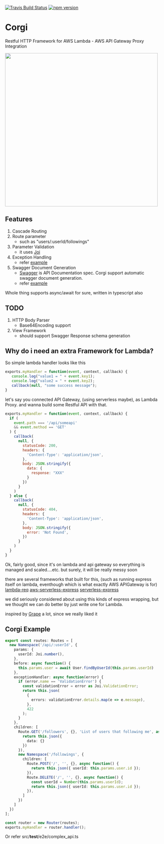 [![Travis Build Status](https://travis-ci.org/balmbees/corgi.svg?branch=master)](https://travis-ci.org/balmbees/corgi)
[![npm version](https://badge.fury.io/js/vingle-corgi.svg)](https://badge.fury.io/js/vingle-corgi)

# Corgi
Restful HTTP Framework for AWS Lambda - AWS API Gateway Proxy Integration

<img width="500px" height="auto" src="https://scontent-hkg3-1.cdninstagram.com/t51.2885-15/e35/13735891_1160668067329731_1019397372_n.jpg" />

## Features
1. Cascade Routing
2. Route parameter  
    - such as "users/:userId/followings"
3. Parameter Validation  
    - it uses [Joi](https://github.com/hapijs/joi)
4. Exception Handling  
    - refer [example](src/__test__/e2e/complex_api.ts)
5. Swagger Document Generation  
    - [Swagger](http://swagger.io/) is API Documentation spec. Corgi support automatic swagger document generation. 
    - refer [example](src/__test__/swagger_spec.ts) 

Whole thing supports async/await for sure, written in typescript also

## TODO
1. HTTP Body Parser 
    - Base64Encoding support
2. View Framework
    - should support Swagger Response schema generation 

## Why do i need an extra Framework for Lambda?

So simple lambda handler looks like this 

```js
exports.myHandler = function(event, context, callback) {
   console.log("value1 = " + event.key1);
   console.log("value2 = " + event.key2);
   callback(null, "some success message");
}
```

let's say you connected API Gateway, (using serverless maybe), 
as Lambda Proxy. and wanna build some Restful API with that. 

```js
exports.myHandler = function(event, context, callback) {
  if (
    event.path === '/api/someapi'
    && event.method == 'GET'
  ) {
    callback(
      null, {
        statusCode: 200,
        headers: {
          'Content-Type': 'application/json',
        },
        body: JSON.stringify({
          data: {
            response: "XXX"
          }
        })
      }
    )
  } else {
    callback(
      null, {
        statusCode: 404,
        headers: {
          'Content-Type': 'application/json',
        },
        body: JSON.stringify({
          error: 'Not Found',
        })
      }
    )
  }
}
```

Ok, fairly good, since it's on lambda and api gateway so everything is managed and scaled....etc. 
but surely, it will be really messy soon 

there are several frameworks that built for this, 
(such as running express itself on lambda, eventhough which is what exactly AWS APIGateway is for) 
[lambda-req](https://www.npmjs.com/package/lambda-req) 
[aws-serverless-express](https://github.com/awslabs/aws-serverless-express) 
[serverless-express](https://claudiajs.com/tutorials/serverless-express.html) 

we did seriously considered about using this kinds of express wrapping, 
but we thought we can do better by just write one for Lambda. 

inspired by [Grape](https://github.com/ruby-grape/grape) a lot, since we really liked it 

## Corgi Example

```typescript
export const routes: Routes = [
  new Namespace('/api/:userId', {
    params: {
      userId: Joi.number(),
    },
    before: async function() {
      this.params.user = await User.findByUserId(this.params.userId)
    },
    exceptionHandler: async function(error) {
      if (error.name == 'ValidationError') {
        const validationError = error as Joi.ValidationError;
        return this.json(
          {
            errors: validationError.details.map(e => e.message),
          },
          422
        );
      }
    },
    children: [
      Route.GET('/followers', {}, 'List of users that following me', async function() {
        return this.json({
          data: {}
        })
      }),
      new Namespace('/followings', {
        children: [
          Route.POST('/', '', {}, async function() {
            return this.json({ userId: this.params.user.id });
          }),
          Route.DELETE('/', '', {}, async function() {
            const userId = Number(this.params.userId);
            return this.json({ userId: this.params.user.id });
          }),
        ]
      })
    ]
  })
];

const router = new Router(routes);
exports.myHandler = router.handler();
```

Or refer src/__test__/e2e/complex_api.ts


